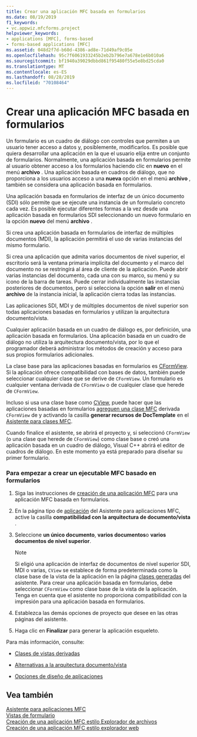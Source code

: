 ```yaml
---
title: Crear una aplicación MFC basada en formularios
ms.date: 08/19/2019
f1_keywords:
- vc.appwiz.mfcforms.project
helpviewer_keywords:
- applications [MFC], forms-based
- forms-based applications [MFC]
ms.assetid: 048d2f7d-b60d-4386-ad8e-71d49af9c05e
ms.openlocfilehash: 95c7f6061933245b2eb2b796e7a678e1e6b010a6
ms.sourcegitcommit: bf1940a39029dbbd861f95480f55e5e8bd25cda0
ms.translationtype: MT
ms.contentlocale: es-ES
ms.lasthandoff: 08/28/2019
ms.locfileid: "70108464"
---
```

# <a name="creating-a-forms-based-mfc-application"></a>Crear una aplicación MFC basada en formularios

Un formulario es un cuadro de diálogo con controles que permiten a un usuario tener acceso a datos y, posiblemente, modificarlos. Es posible que quiera desarrollar una aplicación en la que el usuario elija entre un conjunto de formularios. Normalmente, una aplicación basada en formularios permite al usuario obtener acceso a los formularios haciendo clic en **nuevo** en el menú **archivo** . Una aplicación basada en cuadros de diálogo, que no proporciona a los usuarios acceso a una **nueva** opción en el menú **archivo** , también se considera una aplicación basada en formularios.

Una aplicación basada en formularios de interfaz de un único documento (SDI) sólo permite que se ejecute una instancia de un formulario concreto cada vez. Es posible ejecutar diferentes formas a la vez desde una aplicación basada en formularios SDI seleccionando un nuevo formulario en la opción **nuevo** del menú **archivo** .

Si crea una aplicación basada en formularios de interfaz de múltiples documentos (MDI), la aplicación permitirá el uso de varias instancias del mismo formulario.

Si crea una aplicación que admita varios documentos de nivel superior, el escritorio será la ventana primaria implícita del documento y el marco del documento no se restringirá al área de cliente de la aplicación. Puede abrir varias instancias del documento, cada una con su marco, su menú y su icono de la barra de tareas. Puede cerrar individualmente las instancias posteriores de documentos, pero si selecciona la opción **salir** en el menú **archivo** de la instancia inicial, la aplicación cierra todas las instancias.

Las aplicaciones SDI, MDI y de múltiples documentos de nivel superior son todas aplicaciones basadas en formularios y utilizan la arquitectura documento/vista.

Cualquier aplicación basada en un cuadro de diálogo es, por definición, una aplicación basada en formularios. Una aplicación basada en un cuadro de diálogo no utiliza la arquitectura documento/vista, por lo que el programador deberá administrar los métodos de creación y acceso para sus propios formularios adicionales.

La clase base para las aplicaciones basadas en formularios es [CFormView](cformview-class.md). Si la aplicación ofrece compatibilidad con bases de datos, también puede seleccionar cualquier clase que se derive de `CFormView`. Un formulario es cualquier ventana derivada de `CFormView` o de cualquier clase que herede de `CFormView`.

Incluso si usa una clase base como [CView](cview-class.md), puede hacer que las aplicaciones basadas en formularios [agreguen una clase MFC](adding-an-mfc-class.md) derivada `CFormView` de y activando la casilla **generar recursos de DocTemplate** en el [Asistente para clases MFC](document-template-strings-mfc-add-class-wizard.md).

Cuando finalice el asistente, se abrirá el proyecto y, si seleccionó `CFormView` (o una clase que herede de `CFormView`) como clase base o creó una aplicación basada en un cuadro de diálogo, Visual C++ abrirá el editor de cuadros de diálogo. En este momento ya está preparado para diseñar su primer formulario.

### <a name="to-begin-creating-a-forms-based-mfc-executable"></a>Para empezar a crear un ejecutable MFC basado en formularios

1. Siga las instrucciones de [creación de una aplicación MFC](creating-an-mfc-application.md) para una aplicación MFC basada en formularios.

1. En la página tipo de [aplicación](application-type-mfc-application-wizard.md) del Asistente para aplicaciones MFC, active la casilla **compatibilidad con la arquitectura de documento/vista** .

1. Seleccione **un único documento**, **varios documentos**o **varios documentos de nivel superior**.

    > [!NOTE]
    >  Si eligió una aplicación de interfaz de documentos de nivel superior SDI, MDI o varias, `CView` se establece de forma predeterminada como la clase base de la vista de la aplicación en la página [clases generadas](generated-classes-mfc-application-wizard.md) del asistente. Para crear una aplicación basada en formularios, debe seleccionar `CFormView` como clase base de la vista de la aplicación. Tenga en cuenta que el asistente no proporciona compatibilidad con la impresión para una aplicación basada en formularios.

1. Establezca las demás opciones de proyecto que desee en las otras páginas del asistente.

1. Haga clic en **Finalizar** para generar la aplicación esqueleto.

Para más información, consulte:

- [Clases de vistas derivadas](../derived-view-classes-available-in-mfc.md)

- [Alternativas a la arquitectura documento/vista](../alternatives-to-the-document-view-architecture.md)

- [Opciones de diseño de aplicaciones](../application-design-choices.md)

## <a name="see-also"></a>Vea también

[Asistente para aplicaciones MFC](mfc-application-wizard.md)<br/>
[Vistas de formulario](../form-views-mfc.md)<br/>
[Creación de una aplicación MFC estilo Explorador de archivos](creating-a-file-explorer-style-mfc-application.md)<br/>
[Creación de una aplicación MFC estilo explorador web](creating-a-web-browser-style-mfc-application.md)
